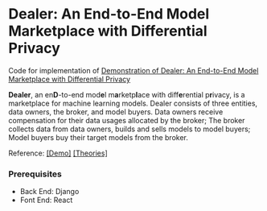 # Dealer: An End-to-End Model Marketplace with Differential Privacy

Code for implementation of [Demonstration of Dealer: An End-to-End Model Marketplace with Differential Privacy](http://www.vldb.org/pvldb/vol14/p2747-zhang.pdf)

**Dealer**, an en**D**-to-end mod**e**l m**a**rketp**l**ace with diff**e**rential p**r**ivacy, is a marketplace for machine learning models. Dealer consists of three entities, data owners, the broker, and model buyers. Data owners receive compensation for their data usages allocated by the broker; The broker collects data from data owners, builds and sells models to model buyers; Model buyers buy their target models from the broker.

Reference: [[Demo]]() [[Theories]](http://www.vldb.org/pvldb/vol14/p957-liu.pdf)

### Prerequisites

- Back End: Django
- Font End: React


